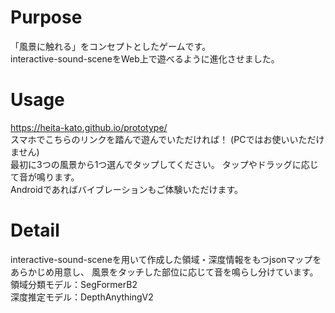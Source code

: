 # Purpose
「風景に触れる」をコンセプトとしたゲームです。  
interactive-sound-sceneをWeb上で遊べるように進化させました。

# Usage
https://heita-kato.github.io/prototype/  
スマホでこちらのリンクを踏んで遊んでいただければ！
(PCではお使いいただけません)  
最初に3つの風景から1つ選んでタップしてください。
タップやドラッグに応じて音が鳴ります。  
Androidであればバイブレーションもご体験いただけます。

# Detail
interactive-sound-sceneを用いて作成した領域・深度情報をもつjsonマップをあらかじめ用意し、
風景をタッチした部位に応じて音を鳴らし分けています。  
領域分類モデル：SegFormerB2  
深度推定モデル：DepthAnythingV2
